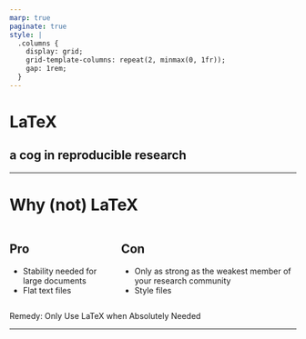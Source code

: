 ```yaml
---
marp: true
paginate: true
style: |
  .columns {
    display: grid;
    grid-template-columns: repeat(2, minmax(0, 1fr));
    gap: 1rem;
  }
---
```


# **LaTeX**
## a cog in reproducible research

---

# Why (not) LaTeX

<div class="columns">
<div>

## Pro

* Stability needed for large documents
* Flat text files

</div>
<div>

## Con

* Only as strong as the weakest member of your research community
* Style files

</div>
</div>

Remedy: Only Use LaTeX when Absolutely Needed 

---

